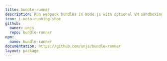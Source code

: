 ```yaml
---
title: bundle-runner
description: Run webpack bundles in Node.js with optional VM sandboxing
icon: i-noto-running-shoe
github:
  owner: unjs
  repo: bundle-runner
npm:
  name: bundle-runner
documentation: https://github.com/unjs/bundle-runner
layout: package
---
```

